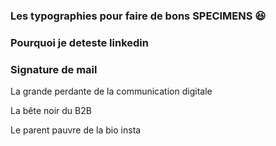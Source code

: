 
### Les typographies pour faire de bons SPECIMENS 😆


### Pourquoi je deteste linkedin

### Signature de mail

La grande perdante de la communication digitale

La bête noir du B2B

Le parent pauvre de la bio insta

